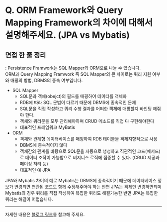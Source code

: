 # Q. ORM Framework와 Query Mapping Framework의 차이에 대해서 설명해주세요. (JPA vs Mybatis)

## 면접 한 줄 정리
: Persistence Framwork는 SQL Mapper와 ORM으로 나눌 수 있습니다.<br> 
ORM과 Query Mapping Framwork 즉 SQL Mapper의 큰 차이로는 쿼리 지원 여부와 매핑의 방법, DBMS의 종속 여부입니다.

- SQL Mapper 
  - SQL문과 객체(obejct)의 필드를 매핑하여 데이터를 객체화
  - RDB에 따라 SQL 문법이 다르기 때문에 DBMS에 종속적인 문제
  - SQL문을 직접 작성하고 쿼리 수행 결과를 어떠한 객체에 매핑할지 바인딩 해줘야 한다. 
  - 객체와 쿼리문을 모두 관리해야하며 CRUD 메소드를 직접 다 구현해야한다
  - 대표적인 프레임워크 MyBatis
- ORM
  - 객체와 관계형 데이터베이스를 매핑하여 RDB 테이블을 객체지향적으로 사용
  - DBMS에 종속적이지 않다
  - 객체간의 관계를 바탕으로 SQL문을 자동으로 생성하고 직관적인 코드(메서드)로 데이터 조작이 가능함으로 비지니스 로직에 집중할 수 있다. (CRUD 제공과 페이징 처리 등)
  - 대표적인 예 JPA

JPA와 Mybatis 차이의 예로
Mybatis는 DBMS에 종속적이기 때문에 데이터베이스 정보가 변경되면 연관된 코드도 함께 수정해주어야 하는 반면 JPA는 객체만 변경하면되며
Mybatis의 경우 쿼리를 직접 작성하여 복잡한 쿼리도 해결가능한 반면 JPA는 복잡한 쿼리는 해결이 어렵습니다. 

---
자세한 내용은 [블로그 링크](https://velog.io/@may_yun/JPA-ORM%EA%B3%BC-SQL-Mapper%EC%9D%98-%EC%B0%A8%EC%9D%B4)를 참고해 주세요. 
